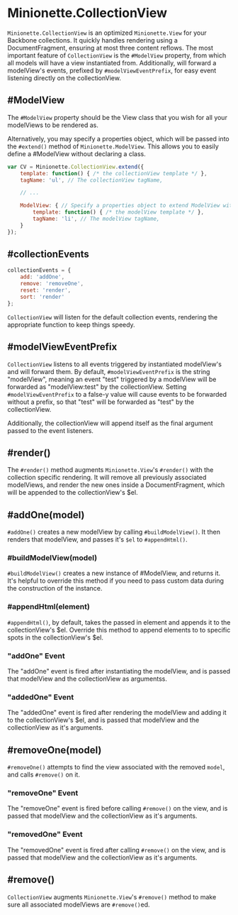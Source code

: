 Minionette.CollectionView
=========================

`Minionette.CollectionView` is an optimized `Minionette.View` for your
Backbone collections. It quickly handles rendering using a
DocumentFragment, ensuring at most three content reflows. The most
important feature of `CollectionView` is the `#ModelView` property, from
which all models will have a view instantiated from. Additionally, will
forward a modelView's events, prefixed by `#modelViewEventPrefix`, for
easy event listening directly on the collectionView.


## #ModelView

The `#ModelView` property should be the View class that you wish for all
your modelViews to be rendered as.

Alternatively, you may specify a properties object, which will be passed
into the `#extend()` method of `Minionette.ModelView`. This allows you
to easily define a #ModelView without declaring a class.

```javascript
var CV = Minionette.CollectionView.extend({
    template: function() { /* the collectionView template */ },
    tagName: 'ul', // The collectionView tagName,

    // ...

    ModelView: { // Specify a properties object to extend ModelView with
        template: function() { /* the modelView template */ },
        tagName: 'li', // The modelView tagName,
    }
});
```


## #collectionEvents

```javascript
collectionEvents = {
    add: 'addOne',
    remove: 'removeOne',
    reset: 'render',
    sort: 'render'
};
```

`CollectionView` will listen for the default collection events,
rendering the appropriate function to keep things speedy.


## #modelViewEventPrefix

`CollectionView` listens to all events triggered by instantiated
modelView's and will forward them. By default, `#modelViewEventPrefix`
is the string "modelView", meaning an event "test" triggered by a
modelView will be forwarded as "modelView:test" by the collectionView.
Setting `#modelViewEventPrefix` to a false-y value will cause events to
be forwarded without a prefix, so that "test" will be forwarded as
"test" by the collectionView.

Additionally, the collectionView will append itself as the final
argument passed to the event listeners.


## #render()

The `#render()` method augments `Minionette.View`'s `#render()` with the
collection specific rendering. It will remove all previously associated
modelViews, and render the new ones inside a DocumentFragment, which
will be appended to the collectionView's $el.


## #addOne(model)

`#addOne()` creates a new modelView by calling `#buildModelView()`. It
then renders that modelView, and passes it's `$el` to `#appendHtml()`.

### #buildModelView(model)

`#buildModelView()` creates a new instance of #ModelView, and returns
it. It's helpful to override this method if you need to pass custom data
during the construction of the instance.

### #appendHtml(element)

`#appendHtml()`, by default, takes the passed in element and appends it
to the collectionView's $el. Override this method to append elements to
to specific spots in the collectionView's $el.

### "addOne" Event

The "addOne" event is fired after instantiating the modelView, and is
passed that modelView and the collectionView as argumentss.

### "addedOne" Event

The "addedOne" event is fired after rendering the modelView and adding
it to the collectionView's $el, and is passed that modelView and the
collectionView as it's arguments.


## #removeOne(model)

`#removeOne()` attempts to find the view associated with the removed
`model`, and calls `#remove()` on it.

### "removeOne" Event

The "removeOne" event is fired before calling `#remove()` on the view,
and is passed that modelView and the collectionView as it's arguments.

### "removedOne" Event

The "removedOne" event is fired after calling `#remove()` on the view,
and is passed that modelView and the collectionView as it's arguments.


## #remove()

`CollectionView` augments `Minionette.View`'s `#remove()` method to make
sure all associated modelViews are `#remove()`ed.
